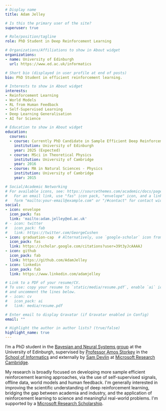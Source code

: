 ```yaml
---
# Display name
title: Adam Jelley

# Is this the primary user of the site?
superuser: true

# Role/position/tagline
role: PhD Student in Deep Reinforcement Learning

# Organizations/Affiliations to show in About widget
organizations:
- name: University of Edinburgh
  url: https://www.ed.ac.uk/informatics

# Short bio (displayed in user profile at end of posts)
bio: PhD Student in efficient reinforcement learning.

# Interests to show in About widget
interests:
- Reinforcement Learning
- World Models
- RL from Human Feedback
- Self-Supervised Learning
- Deep Learning Generalisation
- AI for Science

# Education to show in About widget
education:
  courses:
  - course: Currently PhD Candidate in Sample Efficient Deep Reinforcement Learning
    institution: University of Edinburgh
    year: 2025 (Expected)
  - course: MSci in Theoretical Physics
    institution: University of Cambridge
    year: 2016
  - course: MA in Natural Sciences - Physics
    institution: University of Cambridge
    year: 2015

# Social/Academic Networking
# For available icons, see: https://sourcethemes.com/academic/docs/page-builder/#icons
#   For an email link, use "fas" icon pack, "envelope" icon, and a link in the
#   form "mailto:your-email@example.com" or "/#contact" for contact widget.
social:
- icon: envelope
  icon_pack: fas
  link: 'mailto:adam.jelley@ed.ac.uk'
# - icon: twitter
#   icon_pack: fab
#   link: https://twitter.com/GeorgeCushen
- icon: graduation-cap  # Alternatively, use `google-scholar` icon from `ai` icon pack
  icon_pack: fas
  link: https://scholar.google.com/citations?user=39t3yJcAAAAJ
- icon: github
  icon_pack: fab
  link: https://github.com/AdamJelley
- icon: linkedin
  icon_pack: fab
  link: https://www.linkedin.com/adamjelley

# Link to a PDF of your resume/CV.
# To use: copy your resume to `static/media/resume.pdf`, enable `ai` icons in `params.toml`,
# and uncomment the lines below.
# - icon: cv
#   icon_pack: ai
#   link: media/resume.pdf

# Enter email to display Gravatar (if Gravatar enabled in Config)
email: ""

# Highlight the author in author lists? (true/false)
highlight_name: true
---
```


I’m a PhD student in the [Bayesian and Neural Systems group](https://www.bayeswatch.com/) at the University of Edinburgh, supervised by [Professor Amos Storkey](https://homepages.inf.ed.ac.uk/amos/) in the [School of Informatics](https://www.ed.ac.uk/informatics) and externally by [Sam Devlin](https://www.microsoft.com/en-us/research/people/sadevlin/) at [Microsoft Research Cambridge](https://www.microsoft.com/en-us/research/lab/microsoft-research-cambridge/).

My research is broadly focused on developing more sample efficient reinforcement learning approaches, via the use of self-supervised signals, offline data, world models and human feedback. I'm generally interested in improving the scientific understanding of deep reinforcement learning, bridging the gap between academia and industry, and the application of reinforcement learning to science and meaningful real-world problems. I'm supported by a [Microsoft Research Scholarship](https://www.microsoft.com/en-us/research/academic-program/phd-scholarship-europe-middle-east-africa/).

 <!-- {{< icon name="download" pack="fas" >}} See my full CV {{< staticref "media/demo_resume.pdf" "newtab" >}}here{{< /staticref >}}. -->

